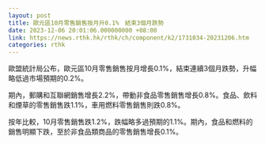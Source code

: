 ```yaml
---
layout: post
title: 歐元區10月零售銷售按月升0.1%　結束3個月跌勢
date: 2023-12-06 20:01:06.000000000 +08:00
link: https://news.rthk.hk/rthk/ch/component/k2/1731034-20231206.htm
categories: rthk
---
```


歐盟統計局公布，歐元區10月零售銷售按月增長0.1%，結束連續3個月跌勢，升幅略低過市場預期的0.2%。

期內，郵購和互聯網銷售增長2.2%，帶動非食品零售銷售增長0.8%。食品、飲料和煙草的零售銷售跌1.1%，車用燃料零售銷售則跌0.8%。

按年比較，10月零售銷售跌1.2%，跌幅略多過預期的1.1%。期內，食品和燃料的銷售明顯下跌，至於非食品類商品的零售銷售增長0.1%。

